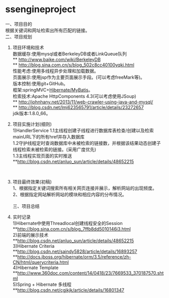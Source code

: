 # ssengineproject   <br/>
一、项目目的   <br/>
    根据关键词和网址检索出所有匹配的链接。   <br/>
二、项目规划   <br/>
1. 项目环境和技术   <br/>
    数据缓存:使用mysql或者BerkeleyDB或者LinkQueue队列   <br/>
        ** http://www.baike.com/wiki/BerkeleyDB   <br/>
        ** http://blog.sina.com.cn/s/blog_502c8cc40100yqkj.html   <br/>
    性能考虑:使用多线程异步处理和加载数据。   <br/>
    页面展示:使用jsp作为主要页面展示手段。(可以考虑freeMark等)。   <br/>
    版本控制:使用git+GitHub。   <br/>
    框架:springMVC+[Hibernate/MyBatis](可以考虑使用springBoot)。   <br/>
    检索技术:Apache HttpComponents 4.3(可以考虑使用JSoup)   <br/>
        ** http://johnhany.net/2013/11/web-crawler-using-java-and-mysql/   <br/>
        ** http://blog.csdn.net/lmj623565791/article/details/23272657   <br/>
    jdk版本:1.8.0_66。   <br/>
2. 项目实施计划(细则)   <br/>
    1)HandlerService
        1.1主线程创建子线程进行数据库表检查/创建以及检索mainURL下的所有href并存入数据库<br/>
        1.2守护线程定时查询数据库中未被检索的链接数，并根据该结果动态创建子线程检索未被检索的链接。(采用广度优先)<br/>
        1.3主线程实现页面的实时推送<br/>
            **http://blog.csdn.net/anluo_sun/article/details/48652215<br/>

   <br/>
3. 项目最终效果(初稿)   <br/>
    1、根据指定关键词搜索所有相关网页连接并展示，解析网站的出现频度。   <br/>
    2、根据指定网站解析网站的模块和相应内容的分布情况。   <br/>
   <br/>
三、项目总结   <br/>
1. 实时记录   <br/>
    1)Hibernate中使用Threadlocal创建线程安全的Session   <br/>
    **http://blog.sina.com.cn/s/blog_7ffb8dd5010146i3.html   <br/>
    2)前端的展示技术   <br/>
    **http://blog.csdn.net/anluo_sun/article/details/48652215 <br/>
    3)Hibernate Criteria  <br/>
    **http://blog.csdn.net/saindy5828/article/details/16893257 <br/>
    **http://docs.jboss.org/hibernate/orm/3.5/reference/zh-CN/html/querycriteria.html <br/>
    4)Hibernate  Template  <br/>
    **http://www.360doc.com/content/14/0418/23/7669533_370187570.shtml  <br/>
    5)Spring + Hibernate 多线程 <br/>
    **http://blog.csdn.net/cgjkjk/article/details/16801347  <br/>



